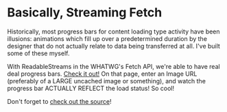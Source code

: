 # Basically, Streaming Fetch

Historically, most progress bars for content loading type activity have been illusions: animations which fill up over a predetermined duration by the designer that do not actually relate to data being transferred at all. I've built some of these myself.

With ReadableStreams in the WHATWG's Fetch API, we're able to have real deal progress bars. [Check it out!](https://tejasq.github.io/basically-streams/examples/fetch) On that page, enter an Image URL (preferably of a LARGE uncached image or something), and watch the progress bar ACTUALLY REFLECT the load status! So cool!

Don't forget to [check out the source](https://github.com/TejasQ/basically-streams/blob/master/examples/fetch/index.js)!
